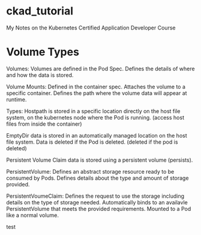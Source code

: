 # ckad_tutorial
My Notes on the Kubernetes Certified Application Developer Course

# Volume Types

Volumes:
Volumes are defined in the Pod Spec. 
Defines the details of where and how the data is stored.

Volume Mounts:
Defined in the container spec.
Attaches the volume to a specific container.
Defines the path where the volume data will appear at runtime.

Types:
Hostpath is stored in a specific location directly on the host file system, on the kubernetes node where the Pod is running. (access host files from inside the container)

EmptyDir data is stored in an automatically managed location on the host file system. Data is deleted if the Pod is deleted. (deleted if the pod is deleted)

Persistent Volume Claim data is stored using a persistent volume (persists).

PersistentVolume:
Defines an abstract storage resource ready to be consumed by Pods. 
Defines details about the type and amount of storage provided.

PersistentVoumeClaim:
Defines the request to use the storage including details on the type of storage needed.
Automatically binds to an availavle PersistentVolume that meets the provided requirements.
Mounted to a Pod like a normal volume.

test